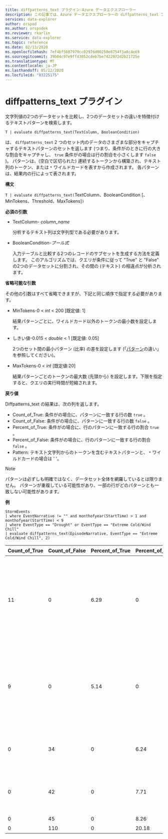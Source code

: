 ```yaml
---
title: diffpatterns_text プラグイン-Azure データエクスプローラー
description: この記事では、Azure データエクスプローラーの diffpatterns_text プラグインについて説明します。
services: data-explorer
author: orspod
ms.author: orspodek
ms.reviewer: rkarlin
ms.service: data-explorer
ms.topic: reference
ms.date: 02/13/2020
ms.openlocfilehash: 7ef4bf5607979cc02976d00250e8754f3a0c4e69
ms.sourcegitcommit: 39b04c97e9ff43052cdeb7be7422072d2b21725e
ms.translationtype: MT
ms.contentlocale: ja-JP
ms.lasthandoff: 05/12/2020
ms.locfileid: "83225175"
---
```

# <a name="diffpatterns_text-plugin"></a>diffpatterns_text プラグイン

文字列値の2つのデータセットを比較し、2つのデータセットの違いを特徴付けるテキストパターンを検索します。

```kusto
T | evaluate diffpatterns_text(TextColumn, BooleanCondition)
```

は、 `diffpatterns_text` 2 つのセット内のデータのさまざまな部分をキャプチャするテキストパターンのセットを返します (つまり、条件がのときに行の大きな割合をキャプチャし、 `true` 条件がの場合は行の割合を小さくします `false` )。 パターンは、(空白で区切られた) 連続するトークンから構築され、テキスト列のトークン、または `*` ワイルドカードを表すから作成されます。 各パターンは、結果内の行によって表されます。

**構文**

`T | evaluate diffpatterns_text(`TextColumn、BooleanCondition [、MinTokens、Threshold、MaxTokens]`)` 

**必須の引数**

* TextColumn- *column_name*

    分析するテキスト列は文字列型である必要があります。
    
* BooleanCondition-*ブール式*

    入力テーブルと比較する2つのレコードのサブセットを生成する方法を定義します。 このアルゴリズムでは、クエリが条件に従って "True" と "False" の2つのデータセットに分割され、その間の (テキスト) の相違点が分析されます。 

**省略可能な引数**

その他の引数はすべて省略できますが、下記と同じ順序で指定する必要があります。 

* MinTokens-0 < *int* < 200 [既定値: 1]

    結果パターンごとに、ワイルドカード以外のトークンの最小数を設定します。

* しきい値-0.015 < *double* < 1 [既定値: 0.05]

    2つのセット間の最小パターン (比率) の差を設定します (「[パターン](diffpatternsplugin.md)の違い」を参照してください)。

* MaxTokens-0 < *int* [既定値:20]

    結果パターンごとのトークンの最大数 (先頭から) を設定します。下限を指定すると、クエリの実行時間が短縮されます。

**戻り値**

Diffpatterns_text の結果は、次の列を返します。

* Count_of_True: 条件がの場合に、パターンに一致する行の数 `true` 。
* Count_of_False: 条件がの場合に、パターンに一致する行の数 `false` 。
* Percent_of_True: 条件がの場合に、行のパターンに一致する行の割合 `true` 。
* Percent_of_False: 条件がの場合に、行のパターンに一致する行の割合 `false` 。
* Pattern: テキスト文字列からのトークンを含むテキストパターンと、 `*` ワイルドカードの場合は ' '。 

> [!NOTE]
> パターンは必ずしも明確ではなく、データセット全体を網羅しているとは限りません。 パターンが重複している可能性があり、一部の行がどのパターンとも一致しない可能性があります。

**例**

<!-- csl: https://help.kusto.windows.net:443/Samples -->
```kusto
StormEvents     
| where EventNarrative != "" and monthofyear(StartTime) > 1 and monthofyear(StartTime) < 9
| where EventType == "Drought" or EventType == "Extreme Cold/Wind Chill"
| evaluate diffpatterns_text(EpisodeNarrative, EventType == "Extreme Cold/Wind Chill", 2)
```

|Count_of_True|Count_of_False|Percent_of_True|Percent_of_False|パターン|
|---|---|---|---|---|
|11|0|6.29|0|* Wake * で北西に移動する上空では、大きなレイク効果を snowfall ダウンウィンド * Lake trough に移行|
|9|0|5.14|0|カナダの高負荷が決済された * * 地域 * 2 月 * 2006 以降、併置された温度が生成されました。 期間 * 固定温度|
|0|34|0|6.24|* * * * * * * * * * * * * * * * * * Tennessee 西部|
|0|42|0|7.71|* * * * * *、西洋コロラド州間で * * * * * * * *。 *|
|0|45|0|8.26|* * 標準 *|
|0|110|0|20.18|標準以下 *|

